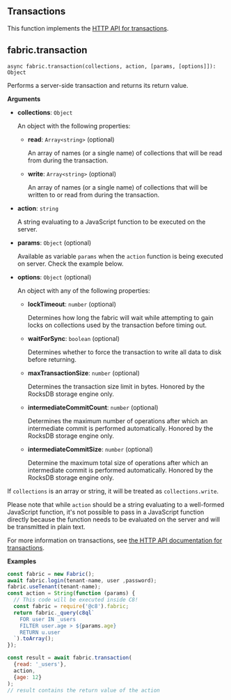 ## Transactions

This function implements the [HTTP API for transactions](https://developer.document360.io/docs/transactions).

## fabric.transaction

`async fabric.transaction(collections, action, [params, [options]]):
Object`

Performs a server-side transaction and returns its return value.

**Arguments**

* **collections**: `Object`

  An object with the following properties:

  * **read**: `Array<string>` (optional)

    An array of names (or a single name) of collections that will be read from
    during the transaction.

  * **write**: `Array<string>` (optional)

    An array of names (or a single name) of collections that will be written to
    or read from during the transaction.

* **action**: `string`

  A string evaluating to a JavaScript function to be executed on the server.

* **params**: `Object` (optional)

  Available as variable `params` when the `action` function is being executed on server. Check the example below.

* **options**: `Object` (optional)

  An object with any of the following properties:

  * **lockTimeout**: `number` (optional)

    Determines how long the fabric will wait while attempting to gain locks on
    collections used by the transaction before timing out.

  * **waitForSync**: `boolean` (optional)

    Determines whether to force the transaction to write all data to disk before returning.

  * **maxTransactionSize**: `number` (optional)

    Determines the transaction size limit in bytes. Honored by the RocksDB storage engine only.

  * **intermediateCommitCount**: `number` (optional)

    Determines the maximum number of operations after which an intermediate commit is
    performed automatically. Honored by the RocksDB storage engine only.

  * **intermediateCommitSize**: `number` (optional)

    Determine the maximum total size of operations after which an intermediate commit is
    performed automatically. Honored by the RocksDB storage engine only.

If `collections` is an array or string, it will be treated as
`collections.write`.

Please note that while `action` should be a string evaluating to a well-formed JavaScript function, it's not possible to pass in a JavaScript function directly because the function needs to be evaluated on the server and will be transmitted
in plain text.

For more information on transactions, see [the HTTP API documentation for transactions](https://developer.document360.io/docs/transactions).

**Examples**

```js
const fabric = new Fabric();
await fabric.login(tenant-name, user ,password);
fabric.useTenant(tenant-name);
const action = String(function (params) {
  // This code will be executed inside C8!
  const fabric = require('@c8').fabric;
  return fabric._query(c8ql`
    FOR user IN _users
    FILTER user.age > ${params.age}
    RETURN u.user
  `).toArray();
});

const result = await fabric.transaction(
  {read: '_users'},
  action,
  {age: 12}
);
// result contains the return value of the action
```
